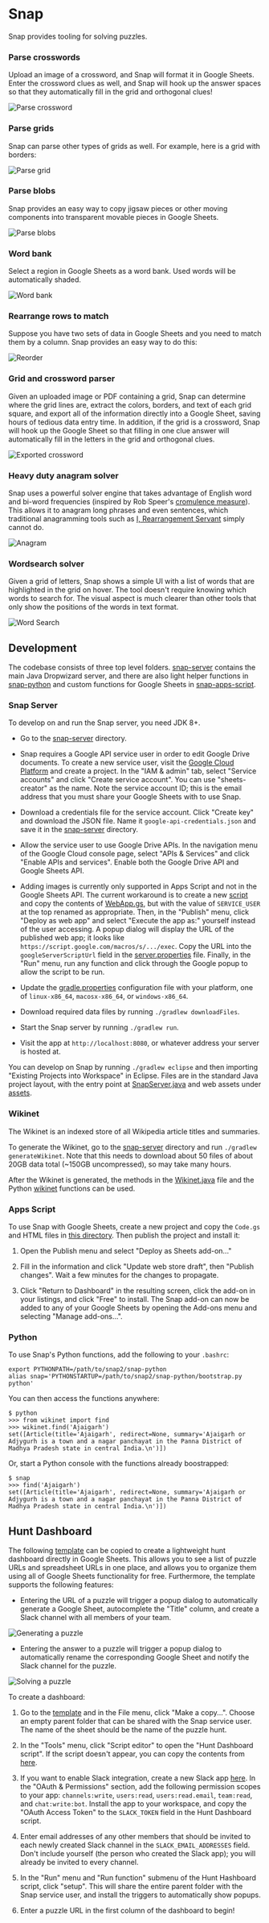Snap
====

Snap provides tooling for solving puzzles.

### Parse crosswords

Upload an image of a crossword, and Snap will format it in Google Sheets. Enter the crossword clues as well, and Snap will hook up the answer spaces so that they automatically fill in the grid and orthogonal clues!

![Parse crossword](docs/feature-crossword.gif)

### Parse grids

Snap can parse other types of grids as well. For example, here is a grid with borders:

![Parse grid](docs/feature-grid.gif)

### Parse blobs

Snap provides an easy way to copy jigsaw pieces or other moving components into transparent movable pieces in Google Sheets.

![Parse blobs](docs/feature-blobs.gif)

### Word bank

Select a region in Google Sheets as a word bank. Used words will be automatically shaded.

![Word bank](docs/feature-word-bank.gif)

### Rearrange rows to match

Suppose you have two sets of data in Google Sheets and you need to match them by a column. Snap provides an easy way to do this:

![Reorder](docs/feature-reorder.gif)

### Grid and crossword parser

Given an uploaded image or PDF containing a grid, Snap can determine where the grid lines are, extract the colors, borders, and text of each grid square, and export all of the information directly into a Google Sheet, saving hours of tedious data entry time. In addition, if the grid is a crossword, Snap will hook up the Google Sheet so that filling in one clue answer will automatically fill in the letters in the grid and orthogonal clues.

![Exported crossword](docs/crossword.gif)

### Heavy duty anagram solver

Snap uses a powerful solver engine that takes advantage of English word and bi-word frequencies (inspired by Rob Speer's [cromulence measure](https://github.com/rspeer/solvertools#cromulence)). This allows it to anagram long phrases and even sentences, which traditional anagramming tools such as [I, Rearrangement Servant](https://wordsmith.org/anagram/) simply cannot do.

![Anagram](docs/anagram.gif)

### Wordsearch solver

Given a grid of letters, Snap shows a simple UI with a list of words that are highlighted in the grid on hover. The tool doesn't require knowing which words to search for. The visual aspect is much clearer than other tools that only show the positions of the words in text format.

![Word Search](docs/wordsearch.gif)

Development
-----------

The codebase consists of three top level folders. [snap-server](snap-server) contains the main Java Dropwizard server, and there are also light helper functions in [snap-python](snap-python) and custom functions for Google Sheets in [snap-apps-script](snap-apps-script).

### Snap Server

To develop on and run the Snap server, you need JDK 8+.

- Go to the [snap-server](snap-server) directory.

- Snap requires a Google API service user in order to edit Google Drive documents. To create a new service user, visit the [Google Cloud Platform](https://console.cloud.google.com/home) and create a project. In the "IAM & admin" tab, select "Service accounts" and click "Create service account". You can use "sheets-creator" as the name. Note the service account ID; this is the email address that you must share your Google Sheets with to use Snap.

- Download a credentials file for the service account. Click "Create key" and download the JSON file. Name it `google-api-credentials.json` and save it in the [snap-server](snap-server) directory.

- Allow the service user to use Google Drive APIs. In the navigation menu of the Google Cloud console page, select "APIs & Services" and click "Enable APIs and services". Enable both the Google Drive API and Google Sheets API.

- Adding images is currently only supported in Apps Script and not in the Google Sheets API. The current workaround is to create a new [script](http://script.google.com) and copy the contents of [WebApp.gs](snap-apps-script/WebApp.gs), but with the value of `SERVICE_USER` at the top renamed as appropriate. Then, in the "Publish" menu, click "Deploy as web app" and select "Execute the app as:" yourself instead of the user accessing. A popup dialog will display the URL of the published web app; it looks like `https://script.google.com/macros/s/.../exec`. Copy the URL into the `googleServerScriptUrl` field in the [server.properties](snap-server/server.properties) file. Finally, in the "Run" menu, run any function and click through the Google popup to allow the script to be run.

- Update the [gradle.properties](snap-server/gradle.properties) configuration file with your platform, one of `linux-x86_64`, `macosx-x86_64`, or `windows-x86_64`.

- Download required data files by running `./gradlew downloadFiles`.

- Start the Snap server by running `./gradlew run`.

- Visit the app at `http://localhost:8080`, or whatever address your server is hosted at.

You can develop on Snap by running `./gradlew eclipse` and then importing "Existing Projects into Workspace" in Eclipse. Files are in the standard Java project layout, with the entry point at [SnapServer.java](snap-server/src/main/java/com/kyc/snap/server/SnapServer.java) and web assets under [assets](snap-server/src/main/resources/assets).

### Wikinet

The Wikinet is an indexed store of all Wikipedia article titles and summaries.

To generate the Wikinet, go to the [snap-server](snap-server) directory and run `./gradlew generateWikinet`. Note that this needs to download about 50 files of about 20GB data total (~150GB uncompressed), so may take many hours.

After the Wikinet is generated, the methods in the [Wikinet.java](snap-server/src/main/java/com/kyc/snap/wikinet/Wikinet.java) file and the Python [wikinet](snap-python/wikinet.py) functions can be used.

### Apps Script

To use Snap with Google Sheets, create a new project and copy the `Code.gs` and HTML files in [this directory](snap-apps-script/). Then publish the project and install it:

1. Open the Publish menu and select "Deploy as Sheets add-on..."

1. Fill in the information and click "Update web store draft", then "Publish changes". Wait a few minutes for the changes to propagate.

1. Click "Return to Dashboard" in the resulting screen, click the add-on in your listings, and click "Free" to install. The Snap add-on can now be added to any of your Google Sheets by opening the Add-ons menu and selecting "Manage add-ons...".

### Python

To use Snap's Python functions, add the following to your `.bashrc`:

    export PYTHONPATH=/path/to/snap2/snap-python
    alias snap='PYTHONSTARTUP=/path/to/snap2/snap-python/bootstrap.py python'

You can then access the functions anywhere:

    $ python
    >>> from wikinet import find
    >>> wikinet.find('Ajaigarh')
    set([Article(title='Ajaigarh', redirect=None, summary='Ajaigarh or Adjygurh is a town and a nagar panchayat in the Panna District of Madhya Pradesh state in central India.\n')])

Or, start a Python console with the functions already boostrapped:

    $ snap
    >>> find('Ajaigarh')
    set([Article(title='Ajaigarh', redirect=None, summary='Ajaigarh or Adjygurh is a town and a nagar panchayat in the Panna District of Madhya Pradesh state in central India.\n')])

Hunt Dashboard
--------------

The following [template](https://docs.google.com/spreadsheets/d/1RDu12f795VzK5beceMhsV4Q2kIRzxHWX06fK5-buv94) can be copied to create a lightweight hunt dashboard directly in Google Sheets. This allows you to see a list of puzzle URLs and spreadsheet URLs in one place, and allows you to organize them using all of Google Sheets functionality for free. Furthermore, the template supports the following features:

- Entering the URL of a puzzle will trigger a popup dialog to automatically generate a Google Sheet, autocomplete the "Title" column, and create a Slack channel with all members of your team.

![Generating a puzzle](docs/dashboard-generate.gif)

- Entering the answer to a puzzle will trigger a popup dialog to automatically rename the corresponding Google Sheet and notify the Slack channel for the puzzle.

![Solving a puzzle](docs/dashboard-solve.gif)

To create a dashboard:

1. Go to the [template](https://docs.google.com/spreadsheets/d/1RDu12f795VzK5beceMhsV4Q2kIRzxHWX06fK5-buv94) and in the File menu, click "Make a copy...". Choose an empty parent folder that can be shared with the Snap service user. The name of the sheet should be the name of the puzzle hunt.

1. In the "Tools" menu, click "Script editor" to open the "Hunt Dashboard script". If the script doesn't appear, you can copy the contents from [here](snap-apps-script/Dashboard.gs).

1. If you want to enable Slack integration, create a new Slack app [here](https://api.slack.com/apps). In the "OAuth & Permissions" section, add the following permission scopes to your app: `channels:write`, `users:read`, `users:read.email`, `team:read`, and `chat:write:bot`. Install the app to your workspace, and copy the "OAuth Access Token" to the `SLACK_TOKEN` field in the Hunt Dashboard script.

1. Enter email addresses of any other members that should be invited to each newly created Slack channel in the `SLACK_EMAIL_ADDRESSES` field. Don't include yourself (the person who created the Slack app); you will already be invited to every channel.

1. In the "Run" menu and "Run function" submenu of the Hunt Hashboard script, click "setup". This will share the entire parent folder with the Snap service user, and install the triggers to automatically show popups.

1. Enter a puzzle URL in the first column of the dashboard to begin!

